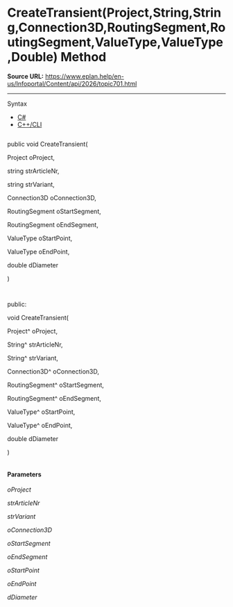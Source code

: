 # CreateTransient(Project,String,String,Connection3D,RoutingSegment,RoutingSegment,ValueType,ValueType,Double) Method

**Source URL:** https://www.eplan.help/en-us/Infoportal/Content/api/2026/topic701.html

---

Syntax

- [C#](#i-syntax-CS)
- [C++/CLI](#i-syntax-CPP2005)

```
```
public void CreateTransient( 

   Project oProject,

   string strArticleNr,

   string strVariant,

   Connection3D oConnection3D,

   RoutingSegment oStartSegment,

   RoutingSegment oEndSegment,

   ValueType oStartPoint,

   ValueType oEndPoint,

   double dDiameter

)
```
```

```
```
public:

void CreateTransient( 

   Project^ oProject,

   String^ strArticleNr,

   String^ strVariant,

   Connection3D^ oConnection3D,

   RoutingSegment^ oStartSegment,

   RoutingSegment^ oEndSegment,

   ValueType^ oStartPoint,

   ValueType^ oEndPoint,

   double dDiameter

)
```
```

#### Parameters

*oProject*


*strArticleNr*


*strVariant*


*oConnection3D*


*oStartSegment*


*oEndSegment*


*oStartPoint*


*oEndPoint*


*dDiameter*
